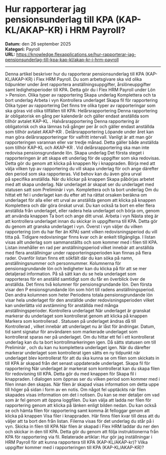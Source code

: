 # Hur rapporterar jag pensionsunderlag till KPA (KAP-KL/AKAP-KR) i HRM Payroll?

**Datum:** den 26 september 2025  
**Kategori:** Payroll  
**URL:** https://knowledge.flexapplications.se/hur-rapporterar-jag-pensionsunderlag-till-kpa-kap-kl/akap-kr-i-hrm-payroll

---

Denna artikel beskriver hur du rapporterar pensionsunderlag till KPA (KAP-KL/AKAP-KR) i Flex HRM Payroll.
Du som arbetsgivare ska vid olika tidpunkter under året rapportera anställningsuppgifter, årslöneuppgifter samt ledighetsperioder till KPA. Detta gör du i Flex HRM Payroll under
Lön > Pension.
Olika typer av rapportering
Skapa underlag
Komplettera och ta bort underlag
Arbeta i vyn
Kontrollera underlaget
Skapa fil för rapportering
Olika typer av rapportering
Det finns tre olika typer av rapporteringar som ska göras vid olika tillfällen till KPA:
Helårsrapportering
Denna rapportering är obligatorisk en gång per kalenderår och gäller endast anställda som tillhör avtalet
KAP-KL
.
Halvårsrapportering
Denna rapportering är obligatorisk och ska lämnas två gånger per år och gäller endast anställda som tillhör avtalet
AKAP-KR
.
Delårsrapportering
Löpande under året kan man göra delårsrapporteringar för valfritt intervall. Vanligt är att man gör rapporteringen varannan eller var tredje månad. Detta gäller både anställda som tillhör
KAP-KL och AKAP-KR
. Vid delårsrapportering ska man inte redovisa pensionsgrundande lön.
Skapa underlag
Det första steget i rapporteringen är att skapa ett underlag för de uppgifter som ska redovisas. Detta gör du genom att klicka på knappen
Ny
i knappraden.
Börja med att välja vilken typ av rapportering du vill skapa underlag för och ange därefter den period som ska rapporteras. Vid behov kan du även göra urval på specifika anställda.
När du klickar på knappen
Skapa
påbörjas arbetet med att skapa underlag. När underlaget är skapat ser du underlaget med statusen satt som
Preliminär
i vyn.
Komplettera och ta bort underlag
Om du hittat ett fel i underlaget kan du efter att ha rättat orsaken beräkna om underlaget för alla eller ett urval av anställda genom att klicka på knappen
Komplettera
och där göra önskat urval.
Du kan också ta bort en eller flera anställda från underlaget, eller radera hela underlaget och börja om, genom att använda knappen
Ta bort
och ange ditt urval.
Arbeta i vyn
Nästa steg är att kontrollera underlaget innan du skickar in uppgifterna till KPA. Detta gör du genom att granska underlaget i vyn.
Överst i vyn väljer du vilken rapportering (om du har fler än KPA) samt vilken redovisningsperiod du vill titta på. Tidigare redovisningar finns kvar och är enkelt tillgängliga.
I listan visas allt underlag som sammanställts och som kommer med i filen till KPA. Listan innehåller en rad per anställningsperiod vilket innebär att anställda med flera anställningar under rapporteringsperioden kan finnas på flera rader.
Ovanför listan finns ett sökfält där du kan söka på namn, anställningsnummer och personnummer.
Kolumnerna för pensionsgrundande lön och ledigheter kan du klicka på för att se mer detaljerad information. På så sätt kan du se hela underlaget som rapporteras för en anställd samtidigt som du får en överblick över de anställda.
Det finns två kolumner för pensionsgrundande lön. Den första visar den P
ensionsgrundande lön
som hört till radens anställningsperiod. Den andra kolumnen som heter
Periodens totala pensionsgrundande lön
visar hela underlaget för den anställde under redovisningsperioden vilket kan underlätta vid avstämning för anställda med många anställningsperioder.
Kontrollera underlaget
När underlaget är granskat markerar du underlaget som kontrollerat genom att klicka på knappen
Markera som kontrollerad
.
Statusen på underlaget ändras då till
Kontrollerad
, vilket innebär att underlaget nu är låst för ändringar. Datum, tid samt signatur för användaren som markerade underlaget som kontrollerat sparas ner på underlaget.
Om du hittar ett fel i ett kontrollerat underlag kan du ta bort kontrollmarkeringen igen. Då sätts statusen om till
Preliminär
, och du kan nu komplettera underlaget igen. När du därefter markerar underlaget som kontrollerat igen sätts en ny tidpunkt när underlaget blev kontrollerat för att du ska kunna se om filen som skickats in till KPA är skapad från det senast uppdaterade underlaget.
Skapa fil för rapportering
När underlaget är markerat som kontrollerat kan du skapa filen för redovisning till KPA. Detta gör du med knappen för
Skapa fil
i knappraden.
I dialogen som öppnas ser du vilken period som kommer med i filen innan den skapas.
När filen är skapad visas information om detta uppe till höger på sidan i form av en notis. Om något fel upptäckts när filen skapades visas information om det i notisen. Du kan se mer detaljer om vad som är fel genom att öppna loggfilen. Du kan välja att ladda ner filen för rapportering genom att klicka på länken enligt bilden nedan.
Du kan också se och hämta filen för rapportering samt komma åt felloggar genom att klicka på knappen
Visa filer
i knappraden. Här finns filen kvar till dess att du väljer att ta bort den från listan. Filerna visas för det underlag du står på i vyn.
Skicka in filen till KPA
När filen är skapad i Flex HRM laddar du ner den och skickar in den till KPA. Detta gör du genom att följa instruktionerna från KPA för rapportering via fil.
Relaterade artiklar:
Hur gör jag inställningar i HRM Payroll för att kunna rapportera till KPA (KAP-KL/AKAP-kr)?
Vilka uppgifter kommer med i rapporteringen till KPA (KAP-KL/AKAP-KR)?
